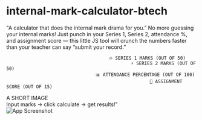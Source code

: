 # internal-mark-calculator-btech
"A calculator that does the internal mark drama for you.”
No more guessing your internal marks!
Just punch in your Series 1, Series 2,
attendance %, and
assignment score — this little JS tool will crunch the numbers faster than your teacher can say “submit your record.” 

                                          🔥 SERIES 1 MARKS (OUT OF 50)
                                                  ⚡ SERIES 2 MARKS (OUT OF 50)
                                     📊 ATTENDANCE PERCENTAGE (OUT OF 100)
                                                         🧾 ASSIGNMENT SCORE (OUT OF 15)
 A SHORT IMAGE                                                     
 Input marks → click calculate → get results!”   
     ![App Screenshot](./images/preview.png)                              
